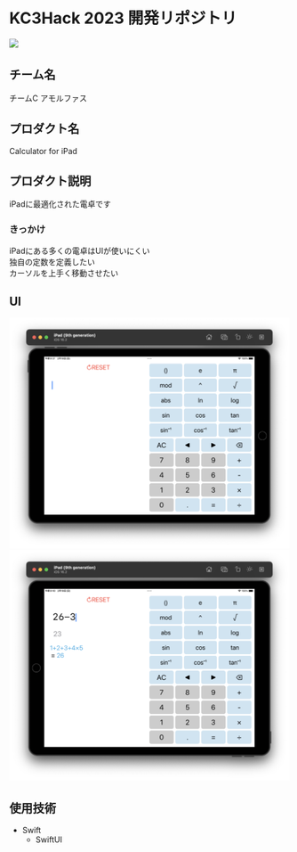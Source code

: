 # KC3Hack 2023 開発リポジトリ

<img src="https://kc3.me/cms/wp-content/uploads/2023/01/top-banner.png" width="700px">

## チーム名

チームC アモルファス

## プロダクト名

Calculator for iPad

## プロダクト説明
iPadに最適化された電卓です

### きっかけ

iPadにある多くの電卓はUIが使いにくい<br>
独自の定数を定義したい<br>
カーソルを上手く移動させたい

## UI
![UI](img/UI.png)
![UI](img/UI1.png)
## 使用技術

- Swift
  - SwiftUI



